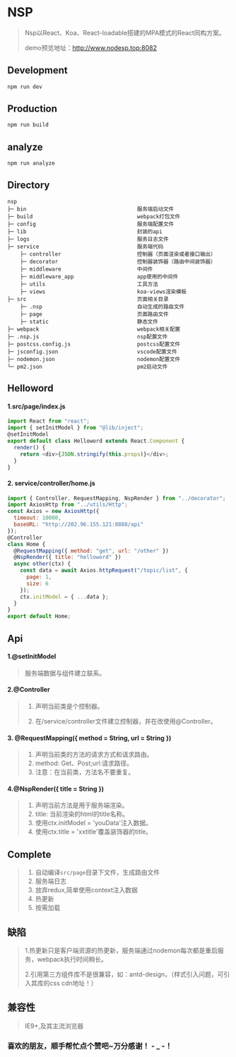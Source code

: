 # NSP

> Nsp以React、Koa、React-loadable搭建的MPA模式的React同构方案。
>
> demo预览地址：http://www.nodesp.top:8082

## Development

```powershell
npm run dev
```

## Production

```powershell
npm run build
```

## analyze

```powershell
npm run analyze
```

## Directory

```npm
nsp
├─ bin                                   服务端启动文件
├─ build                                 webpack打包文件
├─ config                                服务端配置文件
├─ lib                                	 封装的api
├─ logs                                	 服务日志文件
├─ service                               服务端代码
    ├─ controller                        控制器（页面渲染或者接口输出）
    ├─ decorator                         控制器装饰器（路由中间装饰器）
    ├─ middleware                        中间件
    ├─ middleware_app                    app使用的中间件
    ├─ utils                             工具方法
    ├─ views                             koa-views渲染模板
├─ src                                   页面相关目录
    ├─ .nsp                              自动生成的路由文件
	├─ page                              页面路由文件
	├─ static                            静态文件
├─ webpack                               webpack相关配置
├─ .nsp.js                               nsp配置文件
├─ postcss.config.js                     postcss配置文件
├─ jsconfig.json                         vscode配置文件
├─ nodemon.json                          nodemon配置文件
└─ pm2.json                              pm2启动文件
```

## Helloword

#### 1.src/page/index.js

```js
import React from "react";
import { setInitModel } from "@lib/inject";
@setInitModel
export default class Helloword extends React.Component {
  render() {
    return <div>{JSON.stringify(this.props)}</div>;
  }
}
```

#### 2. service/controller/home.js

```js
import { Controller, RequestMapping, NspRender } from "../decorator";
import AxiosHttp from "../utils/Http";
const Axios = new AxiosHttp({
  timeout: 10000,
  baseURL: "http://202.96.155.121:8888/api"
});
@Controller
class Home {
  @RequestMapping({ method: "get", url: "/other" })
  @NspRender({ title: "helloword" })
  async other(ctx) {
    const data = await Axios.httpRequest("/topic/list", {
      page: 1,
      size: 6
    });
    ctx.initModel = { ...data };
  }
}
export default Home;
```

## Api

#### 1.@setInitModel

> 服务端数据与组件建立联系。

#### 2.@Controller

> 1. 声明当前类是个控制器。
>
> 2. 在/service/controller文件建立控制器，并在改使用@Controller。

#### 3. @RequestMapping({ method = String, url = String })

> 1. 声明当前类的方法的请求方式和请求路由。
> 2. method: Get、Post;url:请求路径。
> 3. 注意：在当前类，方法名不要重复。

#### 4.@NspRender({ title = String })

> 1. 声明当前方法是用于服务端渲染。
> 2. title: 当前渲染的html的title名称。
> 3. 使用ctx.initModel = 'youData'注入数据。
> 4. 使用ctx.title = 'xxtitle'覆盖装饰器的title。

## Complete

> 1. 自动编译`src/page`目录下文件，生成路由文件
> 2. 服务端日志
> 3. 放弃redux,简单使用context注入数据
> 4. 热更新
> 5. 按需加载

## 缺陷

> 1.热更新只是客户端资源的热更新，服务端通过nodemon每次都是重启服务，webpack执行时间稍长。
>
> 2.引用第三方组件库不是很兼容，如：antd-design，（样式引入问题，可引入其库的css cdn地址！）

## 兼容性

> IE9+,及其主流浏览器

### 喜欢的朋友，顺手帮忙点个赞吧~万分感谢！ - _ -！